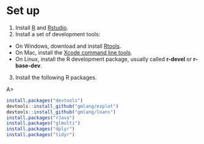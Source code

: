 # Set up

1. Install [R](http://www.r-project.org) and [Rstudio](http://www.rstudio.com/products/rstudio/download/).
2. Install a set of development tools:
* On Windows, download and install [Rtools](http://cran.r-project.org/bin/windows/Rtools/). 
* On Mac, install the [Xcode command line tools](https://developer.apple.com/downloads). 
* On Linux, install the R development package, usually called **r-devel** or **r-base-dev**.
3. Install the following R packages.

A>
```r
install.packages("devtools")
devtools::install_github("gmlang/ezplot")
devtools::install_github("gmlang/loans")
install.packages("rJava")
install.packages("glmulti")
install.packages("dplyr")
install.packages("tidyr")
```
